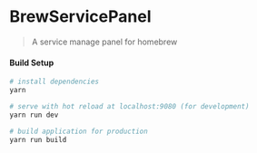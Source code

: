 # BrewServicePanel

> A service manage panel for homebrew 

#### Build Setup

``` bash
# install dependencies
yarn

# serve with hot reload at localhost:9080 (for development)
yarn run dev

# build application for production
yarn run build
```
